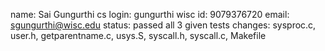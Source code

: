 name: Sai Gungurthi
cs login: gungurthi
wisc id: 9079376720
email: sgungurthi@wisc.edu
status: passed all 3 given tests
changes: sysproc.c, user.h, getparentname.c, usys.S, syscall.h, syscall.c, Makefile

